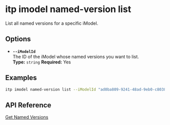 # itp imodel named-version list

List all named versions for a specific iModel.

## Options

- **`--iModelId`**  
  The ID of the iModel whose named versions you want to list.  
  **Type:** `string` **Required:** Yes

## Examples

```bash
itp imodel named-version list --iModelId "ad0ba809-9241-48ad-9eb0-c8038c1a1d51"
```

## API Reference

[Get Named Versions](https://developer.bentley.com/apis/imodels-v2/operations/get-imodel-named-versions/)
